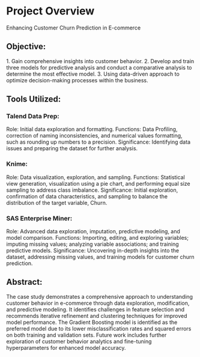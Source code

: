 <h1>Project Overview</h1>
Enhancing Customer Churn Prediction in E-commerce

<h2>Objective:</h2>
1. Gain comprehensive insights into customer behavior.  
2. Develop and train three models for predictive analysis and conduct a comparative analysis to determine the most effective model.  
3. Using data-driven approach to optimize decision-making processes within the business.  

<h2>Tools Utilized:</h2>

<h3>Talend Data Prep:</h3>
Role: Initial data exploration and formatting.  
Functions: Data Profiling, correction of naming inconsistencies, and numerical values formatting, such as rounding up numbers to a precision.   
Significance: Identifying data issues and preparing the dataset for further analysis.  

<h3>Knime:</h3>
Role: Data visualization, exploration, and sampling.  
Functions: Statistical view generation, visualization using a pie chart, and performing equal size sampling to address class imbalance.  
Significance: Initial exploration, confirmation of data characteristics, and sampling to balance the distribution of the target variable, Churn.  

<h3>SAS Enterprise Miner:</h3>
Role: Advanced data exploration, imputation, predictive modeling, and model comparison.  
Functions: Importing, editing, and exploring variables; imputing missing values; analyzing variable associations; and training predictive models.  
Significance: Uncovering in-depth insights into the dataset, addressing missing values, and training models for customer churn prediction.  

<h2>Abstract:</h2>
The case study demonstrates a comprehensive approach to understanding customer behavior in e-commerce through data exploration, modification, and predictive modeling. It identifies challenges in feature selection and recommends iterative refinement and clustering techniques for improved model performance. The Gradient Boosting model is identified as the preferred model due to its lower misclassification rates and squared errors on both training and validation sets. Future work includes further exploration of customer behavior analytics and fine-tuning hyperparameters for enhanced model accuracy.
